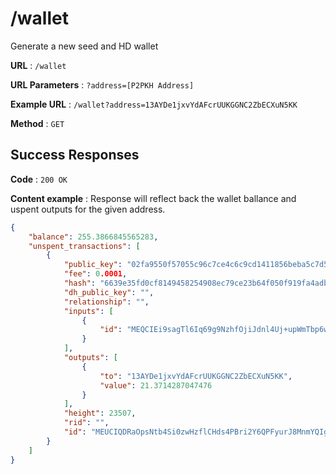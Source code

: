 # /wallet

Generate a new seed and HD wallet

**URL** : `/wallet`

**URL Parameters** : `?address=[P2PKH Address]`

**Example URL** : `/wallet?address=13AYDe1jxvYdAFcrUUKGGNC2ZbECXuN5KK`

**Method** : `GET`

## Success Responses

**Code** : `200 OK`

**Content example** : Response will reflect back the wallet ballance and uspent outputs for the given address.

```json
{
    "balance": 255.3866845565283, 
    "unspent_transactions": [
        {
            "public_key": "02fa9550f57055c96c7ce4c6c9cd1411856beba5c7d5a07417e980a39aa03da3dc", 
            "fee": 0.0001, 
            "hash": "6639e35fd0cf8149458254908ec79ce23b64f050f919fa4adb86b4d36504ad6a", 
            "dh_public_key": "", 
            "relationship": "", 
            "inputs": [
                {
                    "id": "MEQCIEi9sagTl6Iq69g9NzhfOjiJdnl4Uj+upWmTbp6wjWsXAiAGf7cPN9vJTRn/dfqAtw4XMOssPiRKaqCERcg1puFhOg=="
                }
            ], 
            "outputs": [
                {
                    "to": "13AYDe1jxvYdAFcrUUKGGNC2ZbECXuN5KK", 
                    "value": 21.3714287047476
                }
            ], 
            "height": 23507, 
            "rid": "", 
            "id": "MEUCIQDRaOpsNtb4Si0zwHzflCHds4PBri2Y6QPFyurJ8MnmYQIgFQ8aAN2Ujjjndb31On2cfzW302Vl+wMk53It7awatIA="
        }
    ]
}

```
